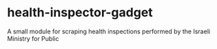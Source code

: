 # health-inspector-gadget
A small module for scraping health inspections performed by the Israeli Ministry for Public 
